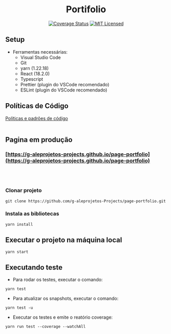 <H1 align="center">Portifolio</H1>

<div align="center">


[![Coverage Status](https://coveralls.io/repos/github/g-aleprojetos/setup-react-web/badge.svg?branch=main)](https://coveralls.io/github/g-aleprojetos/setup-react-web?branch=main)
[![MIT Licensed](https://img.shields.io/badge/license-MIT-green.svg)](https://tldrlegal.com/license/mit-license)


</div>

## Setup

- Ferramentas necessárias:
  - Visual Studio Code
  - Git
  - yarn (1.22.18)
  - React (18.2.0)
  - Typescript
  - Prettier (plugin do VSCode recomendado)
  - ESLint (plugin do VSCode recomendado)

## Políticas de Código

[Políticas e padrões de código](./docs/padroes-de-codigo.md)
</br></br>

## Pagina em produção
### [https://g-aleprojetos-projects.github.io/page-portfolio](https://g-aleprojetos-projects.github.io/page-portfolio)

</br></br>
### Clonar projeto

```shell
git clone https://github.com/g-aleprojetos-Projects/page-portfolio.git
```
### Instala as bibliotecas

```shell
yarn install
```

## Executar o projeto na máquina local

```shell
yarn start
```

## Executando teste
- Para rodar os testes, executar o comando:
```shell
yarn test
```

- Para atualizar os snapshots, executar o comando:
```shell
yarn test -u
```

- Executar os testes e emite o reatório coverage:
```shell
yarn run test --coverage --watchAll
```